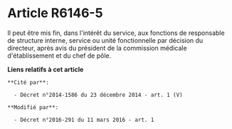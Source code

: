# Article R6146-5

Il peut être mis fin, dans l'intérêt du service, aux fonctions de responsable de structure interne, service ou unité
fonctionnelle par décision du directeur, après avis du président de la commission médicale d'établissement et du chef de
pôle.

**Liens relatifs à cet article**

	**Cité par**:

	  - Décret n°2014-1586 du 23 décembre 2014 - art. 1 (V)

	**Modifié par**:

	  - Décret n°2016-291 du 11 mars 2016 - art. 1
